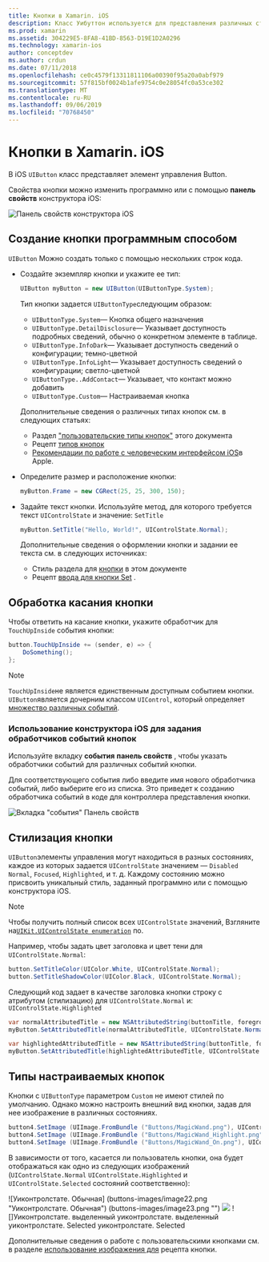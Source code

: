 ```yaml
---
title: Кнопки в Xamarin. iOS
description: Класс Уибуттон используется для представления различных стилей кнопок на экранах iOS. В этом руководством представлены различные варианты работы с кнопками в iOS.
ms.prod: xamarin
ms.assetid: 304229E5-8FA8-41BD-8563-D19E1D2A0296
ms.technology: xamarin-ios
author: conceptdev
ms.author: crdun
ms.date: 07/11/2018
ms.openlocfilehash: ce0c4579f13311811106a00390f95a20a0abf979
ms.sourcegitcommit: 57f815bf0024b1afe9754c0e28054fc0a53ce302
ms.translationtype: MT
ms.contentlocale: ru-RU
ms.lasthandoff: 09/06/2019
ms.locfileid: "70768450"
---
```

# <a name="buttons-in-xamarinios"></a>Кнопки в Xamarin. iOS

В iOS `UIButton` класс представляет элемент управления Button.

Свойства кнопки можно изменить программно или с помощью **панель свойств** конструктора iOS:

![Панель свойств конструктора iOS](buttons-images/properties.png "Панель свойств конструктора iOS")

## <a name="creating-a-button-programmatically"></a>Создание кнопки программным способом

`UIButton` Можно создать только с помощью нескольких строк кода.

- Создайте экземпляр кнопки и укажите ее тип:

  ```csharp
  UIButton myButton = new UIButton(UIButtonType.System);
  ```

  Тип кнопки задается `UIButtonType`следующим образом:

  - `UIButtonType.System`— Кнопка общего назначения
  - `UIButtonType.DetailDisclosure`— Указывает доступность подробных сведений, обычно о конкретном элементе в таблице.
  - `UIButtonType.InfoDark`— Указывает доступность сведений о конфигурации; темно-цветной
  - `UIButtonType.InfoLight`— Указывает доступность сведений о конфигурации; светло-цветной
  - `UIButtonType..AddContact`— Указывает, что контакт можно добавить
  - `UIButtonType.Custom`— Настраиваемая кнопка

  Дополнительные сведения о различных типах кнопок см. в следующих статьях:
  
  - Раздел ["пользовательские типы кнопок"](#custom-button-types) этого документа
  - Рецепт [типов кнопок](https://github.com/xamarin/recipes/tree/master/Recipes/ios/standard_controls/buttons/create_different_types_of_buttons)
  - [Рекомендации по работе с человеческим интерфейсом iOS](https://developer.apple.com/design/human-interface-guidelines/ios/controls/buttons/)в Apple.

- Определите размер и расположение кнопки:

  ```csharp
  myButton.Frame = new CGRect(25, 25, 300, 150);
  ```

- Задайте текст кнопки. Используйте метод, для которого требуется текст `UIControlState` и значение: `SetTitle`

  ```csharp
  myButton.SetTitle("Hello, World!", UIControlState.Normal);
  ```

  Дополнительные сведения о оформлении кнопки и задании ее текста см. в следующих источниках:

  - Стиль раздела для [кнопки](#styling-a-button) в этом документе
  - Рецепт [ввода для кнопки Set](https://github.com/xamarin/recipes/tree/master/Recipes/ios/standard_controls/buttons/set_button_text) .

## <a name="handling-a-button-tap"></a>Обработка касания кнопки

Чтобы ответить на касание кнопки, укажите обработчик для `TouchUpInside` события кнопки:

```csharp
button.TouchUpInside += (sender, e) => {
    DoSomething();
};
```

> [!NOTE]
> `TouchUpInside`не является единственным доступным событием кнопки. `UIButton`является дочерним классом `UIControl`, который определяет [множество различных событий](xref:UIKit.UIControlEvent).

### <a name="using-the-ios-designer-to-specify-button-event-handlers"></a>Использование конструктора iOS для задания обработчиков событий кнопок

Используйте вкладку **события** **панель свойств** , чтобы указать обработчики событий для различных событий кнопки.

Для соответствующего события либо введите имя нового обработчика событий, либо выберите его из списка. Это приведет к созданию обработчика событий в коде для контроллера представления кнопки.

![Вкладка "события" Панель свойств](buttons-images/image1.png "Вкладка \"события\" Панель свойств")

## <a name="styling-a-button"></a>Стилизация кнопки

`UIButton`элементы управления могут находиться в разных состояниях, каждое из которых задается `UIControlState` значением — `Disabled` `Normal`, `Focused`, `Highlighted`, и т. д. Каждому состоянию можно присвоить уникальный стиль, заданный программно или с помощью конструктора iOS.

> [!NOTE]
> Чтобы получить полный список всех `UIControlState` значений, Взгляните на[`UIKit.UIControlState enumeration`](xref:UIKit.UIControlState)
> по.

Например, чтобы задать цвет заголовка и цвет тени для `UIControlState.Normal`:

```csharp
button.SetTitleColor(UIColor.White, UIControlState.Normal);
button.SetTitleShadowColor(UIColor.Black, UIControlState.Normal);
```

Следующий код задает в качестве заголовка кнопки строку с атрибутом (стилизацию) для `UIControlState.Normal` и: `UIControlState.Highlighted`

```csharp
var normalAttributedTitle = new NSAttributedString(buttonTitle, foregroundColor: UIColor.Blue, strikethroughStyle: NSUnderlineStyle.Single);
myButton.SetAttributedTitle(normalAttributedTitle, UIControlState.Normal);

var highlightedAttributedTitle = new NSAttributedString(buttonTitle, foregroundColor: UIColor.Green, strikethroughStyle: NSUnderlineStyle.Thick);
myButton.SetAttributedTitle(highlightedAttributedTitle, UIControlState.Highlighted);
```

## <a name="custom-button-types"></a>Типы настраиваемых кнопок

Кнопки с `UIButtonType` параметром `Custom` не имеют стилей по умолчанию. Однако можно настроить внешний вид кнопки, задав для нее изображение в различных состояниях.

```csharp
button4.SetImage (UIImage.FromBundle ("Buttons/MagicWand.png"), UIControlState.Normal);
button4.SetImage (UIImage.FromBundle ("Buttons/MagicWand_Highlight.png"), UIControlState.Highlighted);
button4.SetImage (UIImage.FromBundle ("Buttons/MagicWand_On.png"), UIControlState.Selected);
```

В зависимости от того, касается ли пользователь кнопки, она будет отображаться как одно из следующих изображений (`UIControlState.Normal` `UIControlState.Highlighted` и `UIControlState.Selected` состояний соответственно):

![Уиконтролстате. Обычная] (buttons-images/image22.png "Уиконтролстате. Обычная") (buttons-images/image23.png "")
![](buttons-images/image24.png "") ![]Уиконтролстате. выделенный уиконтролстате. выделенный уиконтролстате. Selected уиконтролстате. Selected 


Дополнительные сведения о работе с пользовательскими кнопками см. в разделе [использование изображения для](https://github.com/xamarin/recipes/tree/master/Recipes/ios/standard_controls/buttons/use_an_image_for_a_button) рецепта кнопки.
